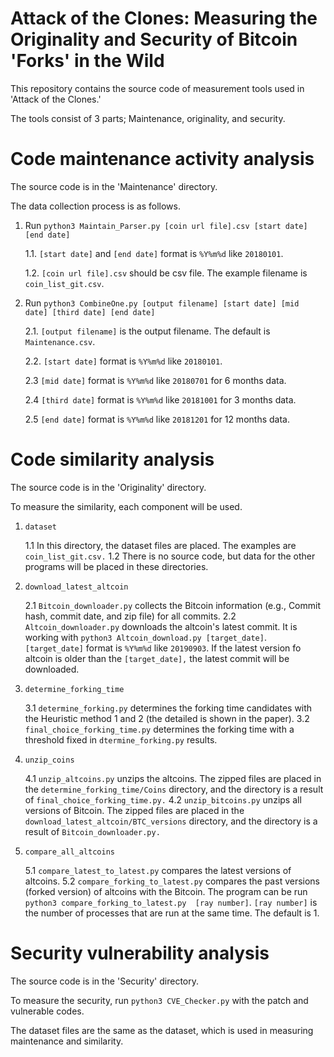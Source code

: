 Attack of the Clones: Measuring the Originality and Security of Bitcoin 'Forks' in the Wild
=============================================================================================

This repository contains the source code of measurement tools used in 'Attack of the Clones.'

The tools consist of 3 parts; Maintenance, originality, and security.

# Code maintenance activity analysis

The source code is in the 'Maintenance' directory.

The data collection process is as follows.

1. Run `python3 Maintain_Parser.py [coin url file].csv [start date] [end date]`

    1.1. `[start date]` and `[end date]` format is `%Y%m%d` like `20180101`.
    
    1.2. `[coin url file].csv` should be csv file. The example filename is `coin_list_git.csv`.

2. Run `python3 CombineOne.py [output filename] [start date] [mid date] [third date] [end date]`

    2.1. `[output filename]` is the output filename. The default is `Maintenance.csv`.
    
    2.2. `[start date]` format is `%Y%m%d` like `20180101`.
    
    2.3 `[mid date]` format is `%Y%m%d` like `20180701` for 6 months data.
    
    2.4 `[third date]` format is `%Y%m%d` like `20181001` for 3 months data.
    
    2.5 `[end date]` format is `%Y%m%d` like `20181201` for 12 months data.

# Code similarity analysis

The source code is in the 'Originality' directory.

To measure the similarity, each component will be used.

1. `dataset`

    1.1 In this directory, the dataset files are placed. The examples are `coin_list_git.csv.`
    1.2 There is no source code, but data for the other programs will be placed in these directories.
  
2. `download_latest_altcoin`

    2.1 `Bitcoin_downloader.py` collects the Bitcoin information (e.g., Commit hash, commit date, and zip file) for all commits.
    2.2 `Altcoin_downloader.py` downloads the altcoin's latest commit. It is working with `python3 Altcoin_download.py [target_date]`. `[target_date]` format is `%Y%m%d` like `20190903`. If the latest version fo altcoin is older than the `[target_date],` the latest commit will be downloaded.
  
3. `determine_forking_time`

    3.1 `determine_forking.py` determines the forking time candidates with the Heuristic method 1 and 2 (the detailed is shown in the paper).
    3.2 `final_choice_forking_time.py` determines the forking time with a threshold fixed in `dtermine_forking.py` results.
  
4. `unzip_coins`

    4.1 `unzip_altcoins.py` unzips the altcoins. The zipped files are placed in the `determine_forking_time/Coins` directory, and the directory is a result of `final_choice_forking_time.py.`
    4.2 `unzip_bitcoins.py` unzips all versions of Bitcoin. The zipped files are placed in the `download_latest_altcoin/BTC_versions` directory, and the directory is a result of `Bitcoin_downloader.py.`
  
5. `compare_all_altcoins`

    5.1 `compare_latest_to_latest.py` compares the latest versions of altcoins.
    5.2 `compare_forking_to_latest.py` compares the past versions (forked version) of altcoins with the Bitcoin. The program can be run `python3 compare_forking_to_latest.py  [ray number]`. `[ray number]` is the number of processes that are run at the same time. The default is 1.

# Security vulnerability analysis

The source code is in the 'Security' directory.

To measure the security, run `python3 CVE_Checker.py` with the patch and vulnerable codes.

The dataset files are the same as the dataset, which is used in measuring maintenance and similarity.

